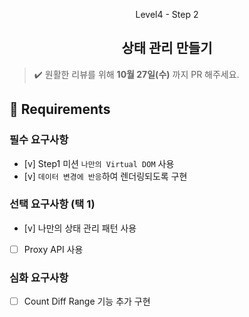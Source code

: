<p align="middle">Level4 - Step 2</p>
<h2 align="middle">상태 관리 만들기</h2>

> ✔️ 원활한 리뷰를 위해 **10월 27일(수)** 까지 PR 해주세요.

## 📝 Requirements

### 필수 요구사항

- [v] Step1 미션 `나만의 Virtual DOM` 사용
- [v] `데이터 변경에 반응`하여 렌더링되도록 구현

### 선택 요구사항 (택 1)

- [v] 나만의 상태 관리 패턴 사용
- [ ] Proxy API 사용

### 심화 요구사항

- [ ] Count Diff Range 기능 추가 구현
